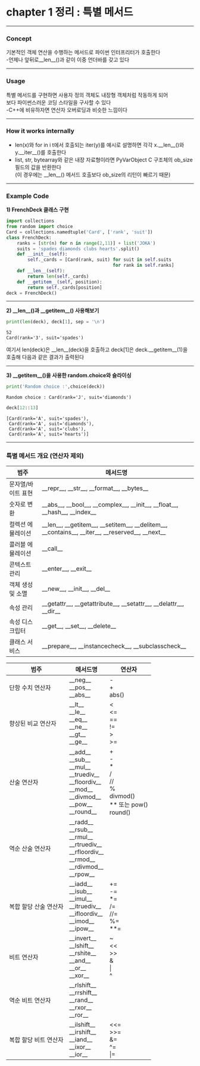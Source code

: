 # chapter 1 정리 : 특별 메서드
***
### Concept 
기본적인 객체 연산을 수행하는 메서드로 파이썬 인터프리터가 호출한다   
-언제나 앞뒤로\_\_len\_\_()과 같이 이중 언더바를 갖고 있다  
***

### Usage  
특별 메서드를 구현하면 사용자 정의 객체도 내장형 객체처럼 작동하게 되어  
보다 파이썬스러운 코딩 스타일을 구사할 수 있다  
-C++에 비유하자면 연산자 오버로딩과 비슷한 느낌이다
***
### How it works internally   
* len(x)와 for in i t에서 호출되는  iter(y)를 예시로 설명하면 각각 x.\_\_len\_\_()와 y.\_\_iter\_\_()를 호출한다
* list, str, bytearray와 같은 내장 자료형이라면 PyVarObject C 구조체의 ob_size 필드의 값을 반환한다  
(이 경우에는 \_\_len\_\_() 메서드 호출보다 ob_size의 리턴이 빠르기 때문) 



***
### Example Code  
**1) FrenchDeck 클래스 구현**


```python
import collections
from random import choice 
Card = collections.namedtuple('Card', ['rank', 'suit'])
class FrenchDeck:
    ranks = [str(n) for n in range(2,11)] + list('JOKA')
    suits = 'spades diamonds clubs hearts'.split()
    def __init__(self):
        self._cards = [Card(rank, suit) for suit in self.suits
                                        for rank in self.ranks]
    def __len__(self):
        return len(self._cards)
    def __getitem__(self, position):
        return self._cards[position]
deck = FrenchDeck()
```

***
**2) \_\_len\_\_()과 \_\_getitem\_\_() 사용해보기**


```python
print(len(deck), deck[1], sep = '\n')
```

    52
    Card(rank='3', suit='spades')
    

여기서 len(deck)은 \_\_len\_\_(deck)을 호출하고 
deck[1]은 deck.\_\_getitem\_\_(1)을 호출해 다음과 같은 결과가 출력된다
***

**3) \_\_getitem\_\_()을 사용한 random.choice와 슬라이싱**


```python
print('Random choice :',choice(deck))
```

    Random choice : Card(rank='J', suit='diamonds')
    


```python
deck[12::13]
```




    [Card(rank='A', suit='spades'),
     Card(rank='A', suit='diamonds'),
     Card(rank='A', suit='clubs'),
     Card(rank='A', suit='hearts')]



***
### 특별 메서드 개요 (연산자 제외)

| 범주 | 메서드명 |
|----------------------------------|---------------------------------------------------------------------|
|문자열/바이트 표현|\_\_repr\_\_, \_\_str\_\_, \_\_format\_\_, \_\_bytes\_\_|
|숫자로 변환|\_\_abs\_\_, \_\_bool\_\_, \_\_complex\_\_, \_\_init\_\_, \_\_float\_\_, \_\_hash\_\_, \_\_index\_\_|
|컬렉션 에뮬레이션|\_\_len\_\_, \_\_getitem\_\_, \_\_setitem\_\_, \_\_delitem\_\_, \_\_contains\_\_, \_\_iter\_\_, \_\_reserved\_\_, \_\_next\_\_|
|콜러블 에뮬레이션|\_\_call\_\_|
|콘텍스트 관리|\_\_enter\_\_, \_\_exit\_\_|
|객체 생성 및 소멸|\_\_new\_\_, \_\_init\_\_, \_\_del\_\_|
|속성 관리|\_\_getattr\_\_, \_\_getattribute\_\_, \_\_setattr\_\_, \_\_delattr\_\_, \_\_dir\_\_|
|속성 디스크립터|\_\_get\_\_, \_\_set\_\_, \_\_delete\_\_|
|클래스 서비스|\_\_prepare\_\_, \_\_instancecheck\_\_, \_\_subclasscheck\_\_|

|범주|메서드명|연산자|
|---------------------|----------------------------------------------------------|---------------------------------|
|단항 수치 연산자|\_\_neg\_\_<br>\_\_pos\_\_<br>\_\_abs\_\_|-<br>+<br>abs()|
|향상된 비교 연산자|\_\_lt\_\_<br>\_\_le\_\_<br>\_\_eq\_\_<br>\_\_ne\_\_<br>\_\_gt\_\_<br>\_\_ge\_\_|<<br><=<br>==<br>!=<br>><br>>=|
|산술 연산자|\_\_add\_\_<br>\_\_sub\_\_<br>\_\_mul\_\_<br>\_\_truediv\_\_<br>\_\_floordiv\_\_<br>\_\_mod\_\_<br>\_\_divmod\_\_<br>\_\_pow\_\_<br>\_\_round\_\_|+<br>-<br>*<br>/<br>//<br>%<br>divmod()<br>** 또는 pow()<br>round()|
|역순 산술 연산자|\_\_radd\_\_<br>\_\_rsub\_\_<br>\_\_rmul\_\_<br>\_\_rtruediv\_\_<br>\_\_rfloordiv\_\_<br>\_\_rmod\_\_<br>\_\_rdivmod\_\_<br>\_\_rpow\_\_||
|복합 할당 산술 연산자|\_\_iadd\_\_<br>\_\_isub\_\_<br>\_\_imul\_\_<br>\_\_itruediv\_\_<br>\_\_ifloordiv\_\_<br>\_\_imod\_\_<br>\_\_ipow\_\_|+=<br>-=<br>*=<br>/=<br>//=<br>%=<br>**=|
|비트 연산자|\_\_invert\_\_<br>\_\_lshift\_\_<br>\_\_rshite\_\_<br>\_\_and\_\_<br>\_\_or\_\_<br>\_\_xor\_\_|~<br><<<br>>><br>&<br>\|<br>^|
|역순 비트 연산자|\_\_rlshift\_\_<br>\_\_rrshift\_\_<br>\_\_rand\_\_<br>\_\_rxor\_\_<br>\_\_ror\_\_||
|복합 할당 비트 연산자|\_\_ilshift\_\_<br>\_\_irshift\_\_<br>\_\_iand\_\_<br>\_\_ixor\_\_<br>\_\_ior\_\_|<<=<br>>>=<br>&=<br>^=<br>\|=
